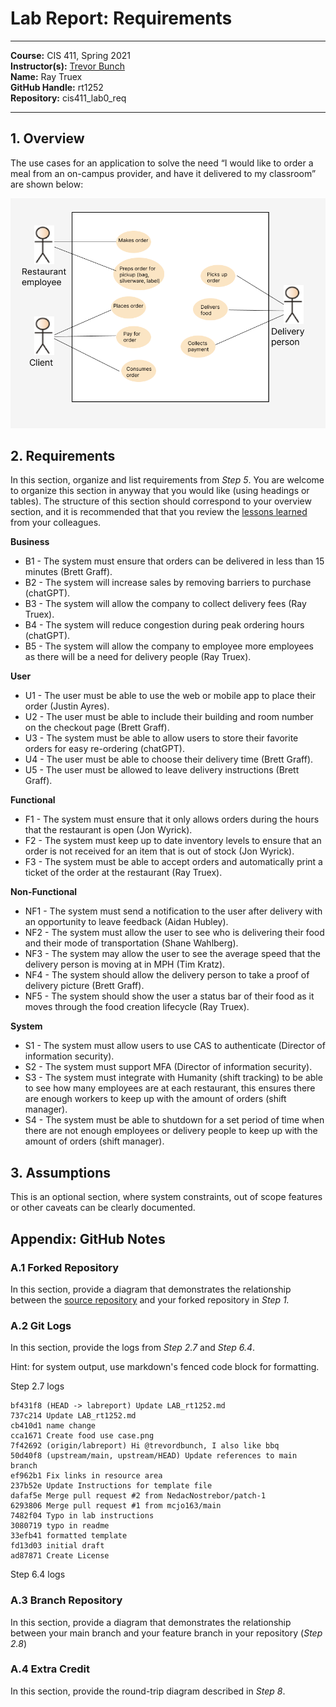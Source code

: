 # Lab Report: Requirements
___
**Course:** CIS 411, Spring 2021  
**Instructor(s):** [Trevor Bunch](https://github.com/trevordbunch)  
**Name:** Ray Truex  
**GitHub Handle:** rt1252  
**Repository:** cis411_lab0_req  
___

## 1. Overview
The use cases for an application to solve the need “I would like to order a meal from an on-campus provider, and have it delivered to my classroom” are shown below:

![Use Case Diagram](/assets/food_use_case.png)

## 2. Requirements
In this section, organize and list requirements from *Step 5*.  You are welcome to organize this section in anyway that you would like (using headings or tables).  The structure of this section should correspond to your overview section, and it is recommended that that you review the [lessons learned](../lessonsLearned.md) from your colleagues.

**Business**
- B1 - The system must ensure that orders can be delivered in less than 15 minutes (Brett Graff).
- B2 - The system will increase sales by removing barriers to purchase (chatGPT).
- B3 - The system will allow the company to collect delivery fees (Ray Truex).
- B4 - The system will reduce congestion during peak ordering hours (chatGPT).
- B5 - The system will allow the company to employee more employees as there will be a need for delivery people (Ray Truex).

**User**
- U1 - The user must be able to use the web or mobile app to place their order (Justin Ayres).
- U2 - The user must be able to include their building and room number on the checkout page (Brett Graff).
- U3 - The system must be able to allow users to store their favorite orders for easy re-ordering (chatGPT).
- U4 - The user must be able to choose their delivery time (Brett Graff).
- U5 - The user must be allowed to leave delivery instructions (Brett Graff). 

**Functional**
- F1 - The system must ensure that it only allows orders during the hours that the restaurant is open (Jon Wyrick).
- F2 - The system must keep up to date inventory levels to ensure that an order is not received for an item that is out of stock (Jon Wyrick).
- F3 - The system must be able to accept orders and automatically print a ticket of the order at the restaurant (Ray Truex).

**Non-Functional**

- NF1 - The system must send a notification to the user after delivery with an opportunity to leave feedback (Aidan Hubley).
- NF2 - The system must allow the user to see who is delivering their food and their mode of transportation (Shane Wahlberg).
- NF3 - The system may allow the user to see the average speed that the delivery person is moving at in MPH (Tim Kratz).
- NF4 - The system should allow the delivery person to take a proof of delivery picture (Brett Graff). 
- NF5 - The system should show the user a status bar of their food as it moves through the food creation lifecycle (Ray Truex).

**System**
- S1 - The system must allow users to use CAS to authenticate (Director of information security).
- S2 - The system must support MFA (Director of information security).
- S3 - The system must integrate with Humanity (shift tracking) to be able to see how many employees are at each restaurant, this ensures there are enough workers to keep up with the amount of orders (shift manager).
- S4 - The system must be able to shutdown for a set period of time when there are not enough employees or delivery people to keep up with the amount of orders (shift manager).

## 3. Assumptions
This is an optional section, where system constraints, out of scope features or other caveats can be clearly documented.  

## Appendix: GitHub Notes

### A.1 Forked Repository
In this section, provide a diagram that demonstrates the relationship between the [source repository](https://github.com/trevordbunch/cis411_lab0_req) and your forked repository in *Step 1.*  

### A.2 Git Logs
In this section, provide the logs from *Step 2.7* and *Step 6.4*.

Hint: for system output, use markdown's fenced code block for formatting.

Step 2.7 logs
```
bf431f8 (HEAD -> labreport) Update LAB_rt1252.md
737c214 Update LAB_rt1252.md
cb410d1 name change
cca1671 Create food use case.png
7f42692 (origin/labreport) Hi @trevordbunch, I also like bbq
50d40f8 (upstream/main, upstream/HEAD) Update references to main branch
ef962b1 Fix links in resource area
237b52e Update Instructions for template file
dafaf5e Merge pull request #2 from NedacNostrebor/patch-1
6293806 Merge pull request #1 from mcjo163/main
7482f04 Typo in lab instructions
3080719 typo in readme
33efb41 formatted template
fd13d03 initial draft
ad87871 Create License
```

Step 6.4 logs


### A.3 Branch Repository
In this section, provide a diagram that demonstrates the relationship between your main branch and your feature branch in your repository (*Step 2.8*)

### A.4 Extra Credit
In this section, provide the round-trip diagram described in *Step 8*.